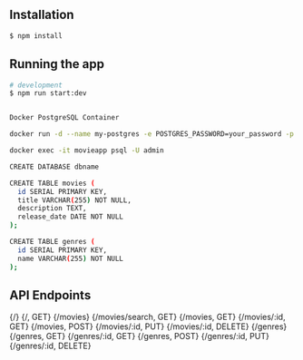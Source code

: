 
## Installation

```bash
$ npm install
```

## Running the app

```bash
# development
$ npm run start:dev


Docker PostgreSQL Container

docker run -d --name my-postgres -e POSTGRES_PASSWORD=your_password -p 5432:5432 postgres

docker exec -it movieapp psql -U admin  

CREATE DATABASE dbname

CREATE TABLE movies (
  id SERIAL PRIMARY KEY,
  title VARCHAR(255) NOT NULL,
  description TEXT,                                                
  release_date DATE NOT NULL
);

CREATE TABLE genres (
  id SERIAL PRIMARY KEY,
  name VARCHAR(255) NOT NULL
);
```

## API Endpoints

{/}
{/, GET} 
{/movies}
{/movies/search, GET}
{/movies, GET} 
{/movies/:id, GET} 
{/movies, POST}
{/movies/:id, PUT} 
{/movies/:id, DELETE} 
{/genres}
{/genres, GET} 
{/genres/:id, GET} 
{/genres, POST} 
{/genres/:id, PUT} 
{/genres/:id, DELETE}

